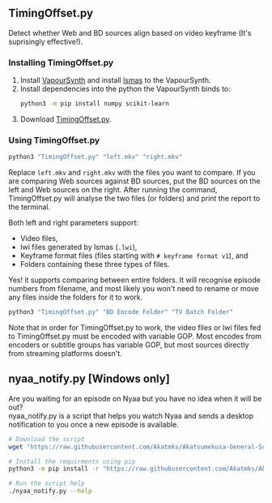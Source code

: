 ## TimingOffset.py

Detect whether Web and BD sources align based on video keyframe \(It's suprisingly effective!\).  

### Installing TimingOffset.py

1. Install [VapourSynth](https://www.vapoursynth.com/) and install [lsmas](https://vsdb.top/plugins/lsmas) to the VapourSynth.  
2. Install dependencies into the python the VapourSynth binds to:  
   ```sh
   python3 -m pip install numpy scikit-learn
   ```
3. Download [TimingOffset.py](https://github.com/Akatmks/Akatsumekusa-General-Scripts/blob/master/TimingOffset/TimingOffset.py).

### Using TimingOffset.py

```sh
python3 "TimingOffset.py" "left.mkv" "right.mkv"
```
Replace `left.mkv` and `right.mkv` with the files you want to compare. If you are comparing Web sources against BD sources, put the BD sources on the left and Web sources on the right. After running the command, TimingOffset.py will analyse the two files (or folders) and print the report to the terminal.  

Both left and right parameters support:  
- Video files,  
- lwi files generated by lsmas (`.lwi`),  
- Keyframe format files (files starting with `# keyframe format v1`), and  
- Folders containing these three types of files.

Yes! it supports comparing between entire folders. It will recognise episode numbers from filename, and most likely you won't need to rename or move any files inside the folders for it to work.  
```sh
python3 "TimingOffset.py" "BD Encode Folder" "TV Batch Folder"
```

Note that in order for TimingOffset.py to work, the video files or lwi files fed to TimingOffset.py must be encoded with variable GOP. Most encodes from encoders or subtitle groups has variable GOP, but most sources directly from streaming platforms doesn't.  

## nyaa_notify.py \[Windows only\]

Are you waiting for an episode on Nyaa but you have no idea when it will be out?  
nyaa_notify.py is a script that helps you watch Nyaa and sends a desktop notification to you once a new episode is available.  

```sh
# Download the script
wget "https://raw.githubusercontent.com/Akatmks/Akatsumekusa-General-Scripts/master/nyaa_notify/nyaa_notify.py"

# Install the requirments using pip
python3 -m pip install -r "https://raw.githubusercontent.com/Akatmks/Akatsumekusa-General-Scripts/master/nyaa_notify/requirements.txt"

# Run the script help
./nyaa_notify.py --help
```
